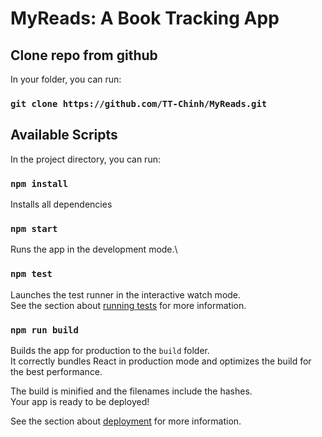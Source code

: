 # MyReads: A Book Tracking App

## Clone repo from github

In your folder, you can run:

### `git clone https://github.com/TT-Chinh/MyReads.git`

## Available Scripts

In the project directory, you can run:

### `npm install`

Installs all dependencies

### `npm start`

Runs the app in the development mode.\

### `npm test`

Launches the test runner in the interactive watch mode.\
See the section about [running tests](https://facebook.github.io/create-react-app/docs/running-tests) for more information.

### `npm run build`

Builds the app for production to the `build` folder.\
It correctly bundles React in production mode and optimizes the build for the best performance.

The build is minified and the filenames include the hashes.\
Your app is ready to be deployed!

See the section about [deployment](https://facebook.github.io/create-react-app/docs/deployment) for more information.